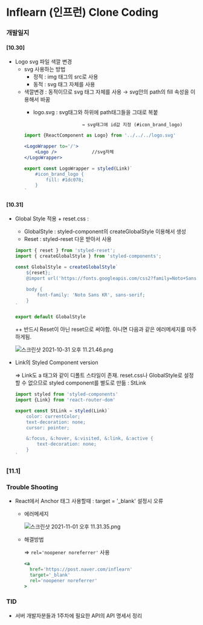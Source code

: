 # Inflearn (인프런) Clone Coding

### 개발일지
#### [10.30]

- Logo svg 파일 색깔 변경
    - svg 사용하는 방법
        - 정적 : img 태그의 src로 사용
        - 동적 : svg 태그 자체를 사용
    - 색깔변경 : 동적이므로 svg 태그 자체를 사용 → svg안의 path의 fill 속성을 이용해서 바꿈
        - logo.svg : svg태그와 하위에 path태그들을 그대로 복붙
            
                                → svg태그에 id값 지정 (#icon_brand_logo)
            
        
        ```jsx
        import {ReactComponent as Logo} from '../../../logo.svg'
        
        <LogoWrapper to='/'>
            <Logo />             //svg자체
        </LogoWrapper>
        
        export const LogoWrapper = styled(Link)`
            #icon_brand_logo {
                fill: #1dc078;
            }
        `
        ```

#### [10.31]
- Global Style 적용 + reset.css :
    - GlobalStyle : styled-component의 createGlobalStyle 이용해서 생성
    - Reset : styled-reset 다운 받아서 사용
    
    ```jsx
    import { reset } from 'styled-reset';
    import { createGlobalStyle } from 'styled-components';
    
    const GlobalStyle = createGlobalStyle`
        ${reset};
        @import url('https://fonts.googleapis.com/css2?family=Noto+Sans+KR:wght@300;400;500;700;900&display=swap');
    
        body {
            font-family: 'Noto Sans KR', sans-serif;
        }
    `
    
    export default GlobalStyle
    ```
    
    ++ 반드시 Reset이 아닌 reset으로 써야함. 아니면 다음과 같은 에러메세지를 마주하게됨.
    
    ![스크린샷 2021-10-31 오후 11.21.46.png](https://s3-us-west-2.amazonaws.com/secure.notion-static.com/d90a2271-837c-4db7-aa2b-2cf624ea21c1/스크린샷_2021-10-31_오후_11.21.46.png)
    

- Link의 Styled Component version
    
    ⇒ Link도 a 태그와 같이 디폴트 스타일이 존재. reset.css나 GlobalStyle로 설정할 수 없으므로 styled component를 별도로 만듦 : StLink
    
    ```jsx
    import styled from 'styled-components'
    import {Link} from 'react-router-dom'
    
    export const StLink = styled(Link)`
        color: currentColor;
        text-decoration: none;
        cursor: pointer;
    
        &:focus, &:hover, &:visited, &:link, &:active {
            text-decoration: none;
        }
    `
    ```


### [11.1]

### Trouble Shooting

- React에서 Anchor 태그 사용할때 : target = '_blank' 설정시 오류
    - 에러메세지
        
        ![스크린샷 2021-11-01 오후 11.31.35.png](https://s3-us-west-2.amazonaws.com/secure.notion-static.com/03963d8e-7b77-4a0c-bc82-35f031c683b0/스크린샷_2021-11-01_오후_11.31.35.png)
        
    - 해결방법
        
        ⇒ `rel='noopener noreferrer'` 사용
        
        ```jsx
        <a
          href='https://post.naver.com/inflearn'
          target='_blank'
          rel='noopener noreferrer'
        >
        ```
        

### TID

- 서버 개발자분들과 1주차에 필요한 API의 API 명세서 정리